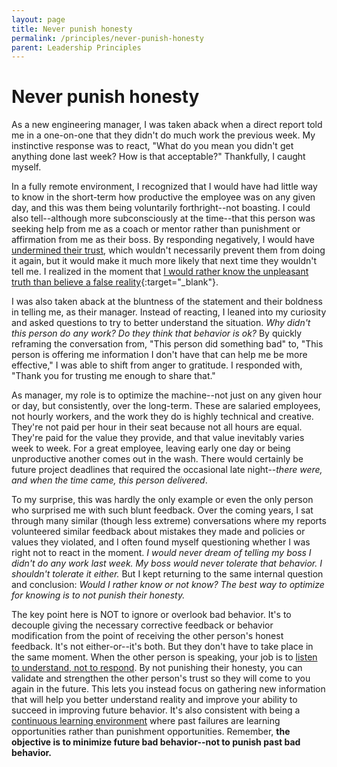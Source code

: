 ```yaml
---
layout: page
title: Never punish honesty
permalink: /principles/never-punish-honesty
parent: Leadership Principles
---
```


# Never punish honesty

As a new engineering manager, I was taken aback when a direct report told me in a one-on-one that they didn't do much work the previous week. My instinctive response was to react, "What do you mean you didn't get anything done last week? How is that acceptable?" Thankfully, I caught myself.

In a fully remote environment, I recognized that I would have had little way to know in the short-term how productive the employee was on any given day, and this was them being voluntarily forthright--not boasting. I could also tell--although more subconsciously at the time--that this person was seeking help from me as a coach or mentor rather than punishment or affirmation from me as their boss. By responding negatively, I would have [undermined their trust](/principles/earn-trust), which wouldn't necessarily prevent them from doing it again, but it would make it much more likely that next time they wouldn't tell me. I realized in the moment that [I would rather know the unpleasant truth than believe a false reality](https://www.principles.com/principles/35488158-a0bc-47c0-bc89-050c036d995e/){:target="\_blank"}.

I was also taken aback at the bluntness of the statement and their boldness in telling me, as their manager. Instead of reacting, I leaned into my curiosity and asked questions to try to better understand the situation. _Why didn't this person do any work? Do they think that behavior is ok?_ By quickly reframing the conversation from, "This person did something bad" to, "This person is offering me information I don't have that can help me be more effective," I was able to shift from anger to gratitude. I responded with, "Thank you for trusting me enough to share that."

As manager, my role is to optimize the machine--not just on any given hour or day, but consistently, over the long-term. These are salaried employees, not hourly workers, and the work they do is highly technical and creative. They're not paid per hour in their seat because not all hours are equal. They're paid for the value they provide, and that value inevitably varies week to week. For a great employee, leaving early one day or being unproductive another comes out in the wash. There would certainly be future project deadlines that required the occasional late night--_there were, and when the time came, this person delivered_.

To my surprise, this was hardly the only example or even the only person who surprised me with such blunt feedback. Over the coming years, I sat through many similar (though less extreme) conversations where my reports volunteered similar feedback about mistakes they made and policies or values they violated, and I often found myself questioning whether I was right not to react in the moment. _I would never dream of telling my boss I didn't do any work last week. My boss would never tolerate that behavior. I shouldn't tolerate it either._ But I kept returning to the same internal question and conclusion: _Would I rather know or not know? The best way to optimize for knowing is to not punish their honesty._

The key point here is NOT to ignore or overlook bad behavior. It's to decouple giving the necessary corrective feedback or behavior modification from the point of receiving the other person's honest feedback. It's not either-or--it's both. But they don't have to take place in the same moment. When the other person is speaking, your job is to [listen to understand, not to respond](/principles/listen-to-understand). By not punishing their honesty, you can validate and strengthen the other person's trust so they will come to you again in the future. This lets you instead focus on gathering new information that will help you better understand reality and improve your ability to succeed in improving future behavior. It's also consistent with being a [continuous learning environment](/principles/continuous-learning) where past failures are learning opportunities rather than punishment opportunities. Remember, **the objective is to minimize future bad behavior--not to punish past bad behavior.**
